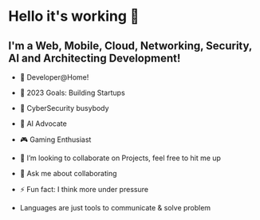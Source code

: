 # Hello it's working 👋

## I'm a Web, Mobile, Cloud, Networking, Security, AI and Architecting Development!

- 🔭 Developer@Home!
- 🥅 2023 Goals: Building Startups
- 🚨 CyberSecurity busybody
- 🤖 AI Advocate
- 🎮 Gaming Enthusiast
- 👯 I’m looking to collaborate on Projects, feel free to hit me up
- 💬 Ask me about collaborating
- ⚡ Fun fact: I think more under pressure

- Languages are just tools to communicate & solve problem
